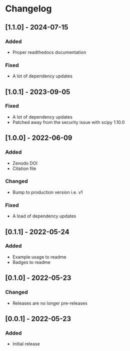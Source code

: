 # Changelog

## [1.1.0] - 2024-07-15

### Added
* Proper readthedocs documentation

### Fixed
* A lot of dependency updates

## [1.0.1] - 2023-09-05

### Fixed
* A lot of dependency updates
* Patched away from the security issue with scipy 1.10.0

## [1.0.0] - 2022-06-09

### Added
* Zenodo DOI
* Citation file

### Changed
* Bump to production version i.e. v1

### Fixed
* A load of dependency updates

## [0.1.1] - 2022-05-24

### Added
* Example usage to readme
* Badges to readme


## [0.1.0] - 2022-05-23

### Changed
* Releases are no longer pre-releases


## [0.0.1] - 2022-05-23

### Added
* Initial release
